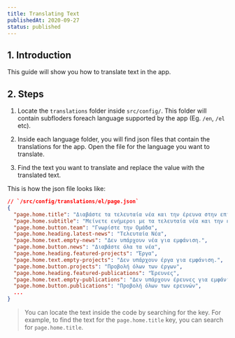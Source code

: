 ```yaml
---
title: Translating Text
publishedAt: 2020-09-27
status: published
---
```


## 1. Introduction

This guide will show you how to translate text in the app.

## 2. Steps

1. Locate the `translations` folder inside `src/config/`. This folder will contain subfloders foreach language supported by the app (Eg. `/en`, `/el` etc).

2. Inside each language folder, you will find json files that contain the translations for the app. Open the file for the language you want to translate.

3. Find the text you want to translate and replace the value with the translated text.

This is how the json file looks like:

```json
// `/src/config/translations/el/page.json`
{
  "page.home.title": "Διαβάστε τα τελευταία νέα και την έρευνα στην επιστήμη των υπολογιστών",
  "page.home.subtitle": "Μείνετε ενήμεροι με τα τελευταία νέα και την έρευνα στην επιστήμη των υπολογιστών.",
  "page.home.button.team": "Γνωρίστε την Ομάδα",
  "page.home.heading.latest-news": "Τελευταία Νέα",
  "page.home.text.empty-news": "Δεν υπάρχουν νέα για εμφάνιση.",
  "page.home.button.news": "Διαβάστε όλα τα νέα",
  "page.home.heading.featured-projects": "Έργα",
  "page.home.text.empty-projects": "Δεν υπάρχουν έργα για εμφάνιση.",
  "page.home.button.projects": "Προβολή όλων των έργων",
  "page.home.heading.featured-publications": "Έρευνες",
  "page.home.text.empty-publications": "Δεν υπάρχουν έρευνες για εμφάνιση.",
  "page.home.button.publications": "Προβολή όλων των ερευνών",
  ...
}
```

> You can locate the text inside the code by searching for the key. For example, to find the text for the `page.home.title` key, you can search for `page.home.title`.
